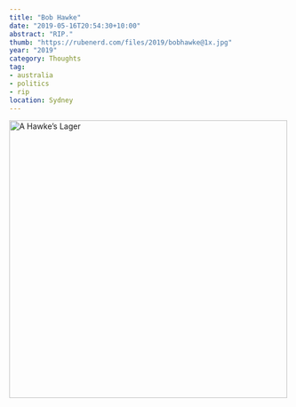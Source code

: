 ```yaml
---
title: "Bob Hawke"
date: "2019-05-16T20:54:30+10:00"
abstract: "RIP."
thumb: "https://rubenerd.com/files/2019/bobhawke@1x.jpg"
year: "2019"
category: Thoughts
tag:
- australia
- politics
- rip
location: Sydney
---
```

<p><img src="https://rubenerd.com/files/2019/bobhawke@1x.jpg" srcset="https://rubenerd.com/files/2019/bobhawke@1x.jpg 1x, https://rubenerd.com/files/2019/bobhawke@2x.jpg 2x" alt="A Hawke’s Lager" style="width:500px; height:500px;" /></p>

